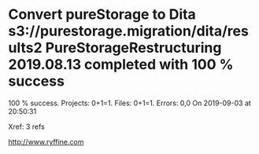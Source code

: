 # Convert pureStorage to Dita s3://purestorage.migration/dita/results2 PureStorageRestructuring 2019.08.13 completed with 100 % success

100 % success. Projects: 0+1=1.  Files: 0+1=1. Errors: 0,0  On 2019-09-03 at 20:50:31

Xref: 3 refs



http://www.ryffine.com
